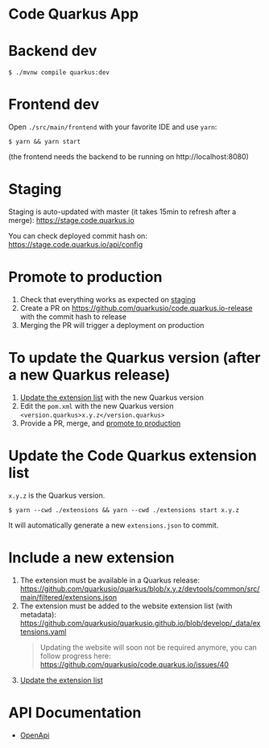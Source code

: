 # Code Quarkus App

# Backend dev

```
$ ./mvnw compile quarkus:dev
```

# Frontend dev

Open `./src/main/frontend` with your favorite IDE and use `yarn`:
```
$ yarn && yarn start
```

(the frontend needs the backend to be running on http://localhost:8080)

# Staging

Staging is auto-updated with master (it takes 15min to refresh after a merge): https://stage.code.quarkus.io

You can check deployed commit hash on: https://stage.code.quarkus.io/api/config

# Promote to production

1. Check that everything works as expected on [staging](#staging)
2. Create a PR on https://github.com/quarkusio/code.quarkus.io-release with the commit hash to release
3. Merging the PR will trigger a deployment on production

# To update the Quarkus version (after a new Quarkus release)

1. [Update the extension list](#update-the-code-quarkus-extension-list) with the new Quarkus version
2. Edit the `pom.xml` with the new Quarkus version `<version.quarkus>x.y.z</version.quarkus>`
3. Provide a PR, merge, and [promote to production](#promote-to-production)

# Update the Code Quarkus extension list

`x.y.z` is the Quarkus version.

```
$ yarn --cwd ./extensions && yarn --cwd ./extensions start x.y.z
```

It will automatically generate a new `extensions.json` to commit.

# Include a new extension

1. The extension must be available in a Quarkus release:
    https://github.com/quarkusio/quarkus/blob/x.y.z/devtools/common/src/main/filtered/extensions.json
2. The extension must be added to the website extension list (with metadata):
    https://github.com/quarkusio/quarkusio.github.io/blob/develop/_data/extensions.yaml
     > Updating the website will soon not be required anymore, you can follow progress here: https://github.com/quarkusio/code.quarkus.io/issues/40
3. [Update the extension list](#update-the-code-quarkus-extension-list)
   

# API Documentation

- [OpenApi](http://editor.swagger.io/?url=https://code.quarkus.io/openapi)


